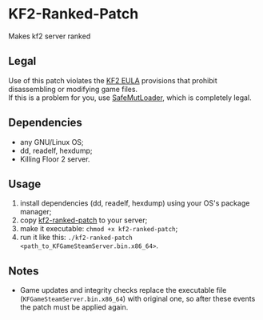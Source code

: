# KF2-Ranked-Patch
Makes kf2 server ranked  

## Legal
Use of this patch violates the [KF2 EULA](https://store.steampowered.com/eula/232090_eula_0) provisions that prohibit disassembling or modifying game files.  
If this is a problem for you, use [SafeMutLoader](https://github.com/GenZmeY/KF2-SafeMutLoader/), which is completely legal.  

## Dependencies
- any GNU/Linux OS;
- dd, readelf, hexdump;
- Killing Floor 2 server.

## Usage
1. install dependencies (dd, readelf, hexdump) using your OS's package manager;
2. copy [kf2-ranked-patch](kf2-ranked-patch) to your server;
3. make it executable: `chmod +x kf2-ranked-patch`;
4. run it like this: `./kf2-ranked-patch <path_to_KFGameSteamServer.bin.x86_64>`.

## Notes
- Game updates and integrity checks replace the executable file (`KFGameSteamServer.bin.x86_64`) with original one, so after these events the patch must be applied again.

